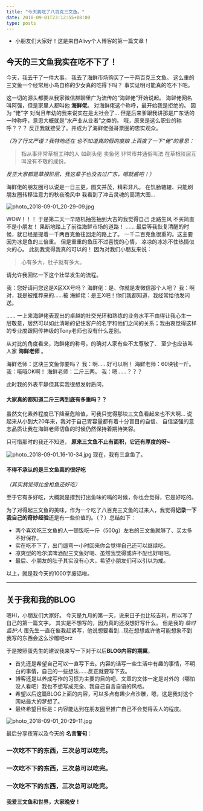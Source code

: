 ```yaml
---
title: "今天我吃了八百克三文鱼。"
date: 2018-09-01T23:12:55+08:00
type: posts
---
```


*   小朋友们大家好！这是来自Alivy个人博客的第一篇文章！

## 今天的三文鱼我实在吃不下了！
今天，我去干了一件大事。
我去了海鲜市场购买了一千两百克三文鱼。
这么重的三文鱼一个经常用小鸟自称的少女真的吃得下吗？
事实证明可能真的吃不下吧。

这一切的源头都要从我家微信群聊里广为流传的“海鲜佬”开始说起。
海鲜佬网名叫阿强，但是家里人都叫他 **海鲜佬**。
对海鲜佬这个称呼，最开始我是拒绝的。
因为 “佬”字 对尚且年幼的我来说实在是太社会了…
但是后来爹跟我讲那是广东话的一种称呼，意思大概就是“水产业从业者”之类的。
哦，原来是这么职业的称呼？？？
反正我就接受了。并成为了海鲜佬强哥票圈的忠实观众。

_（为了行文严谨？我特地还在 也不知道真的假的度娘 上百度了一下“佬”的意思：_

> 指从事非常草根工种的人 如剃头佬 卖鱼佬 非常市井通俗叫法 在草根阶层互叫没有不敬的成份。

_反正大家都是草根阶层，我这辈子也没去过广东，嗯就酱吧！）_

海鲜佬的朋友圈可以说是一日三更，图文并茂，精彩非凡。
在饥肠辘辘、只能刷朋友圈转移注意力的秋夜晚风中
我看到了冲击灵魂的高清大图…

![photo_2018-09-01_20-29-09.jpg](https://i.loli.net/2018/09/01/5b8a961fee4e5.jpg)

WOW！！！
于是第二天一早随机抽签抽到大吉的我觉得自己 走路生风 不买简直不是小朋友！
果断地踏上了前往海鲜市场的道路！
……
最后等我恢复清醒的时候，就已经是提着一千两百克鱼往回走的路上了。
一千二百克鱼很重的。这主要因为冰是鱼的三倍重。
但是重重的鱼压不过喜悦的心情，
凉凉的冰冻不住热情似火的心。
此刻我觉得我真的可以的！
因为对我们小朋友来说：

> 心有多大，肚子就有多大。

请允许我回忆一下这个壮举发生的流程。

我：您好请问您这是X区XX号吗？
海鲜佬：是、你就是发微信那个人吧？
我：啊对，我是被推荐来的……被
海鲜佬：是王X吧！你们我都知道，我经常给他发闪送。

……
一上来海鲜佬表现出的卓越的社交光环和熟练的业务水平不由得让我心生一层敬意，居然可以如此清晰的记住客户的名字和他们之间的关系；我由衷觉得这样的专业度跟网传神级的Tony老师也没有什么差别。

从对比的角度看来，海鲜佬的称号，的确对人家有些不太尊敬了、
至少也应该叫人家 **海鲜老师** 。

海鲜老师：这块三文鱼你要吗？
我：啊……好可以啊！
海鲜老师：60块钱一斤。
我：哦哦OK啊！
海鲜老师：二斤三两。
我：嗯……？？？

此时我的外表平静但其实我很想发射质问，

#### 大家真的都知道二斤三两到底有多重吗？？

虽然文化素养程度已下降至危险值，可我只觉得那块三文鱼看起来也不大啊…
说起来从小到大20年来，我对于自己胃容量都有着十分盲目的自信、
自信坚强的意志品质让我在海鲜老师切鱼的时候仍然保持着期待笑容。

只可惜那时的我还不知道，
**原来三文鱼不止有面积，它还有厚度的呀~**

![photo_2018-09-01_16-10-34.jpg](https://i.loli.net/2018/09/01/5b8a9eeb9164b.jpg)
现在，我有三盒鱼了。

#### 不得不承认的是三文鱼真的很好吃
_（其实我觉得比金枪鱼还好吃）_

至于它有多好吃，大概就是撑到打出鱼味的嗝的时候，你也会觉得，它是好吃的。

为了对得起三文鱼的美味，作为一个吃了八百克三文鱼的过来人，我觉得**记录一下我自己的奇妙经验**还是有一些价值的。（？）总结如下：

*   两个喜欢吃三文鱼的人一顿饭吃一斤（500g）左右的三文鱼就够了、买太多不好保存。
*   实在吃不下了，出门遛弯一小时回来你会觉得自己还可以继续吃。
*   凉爽型的哈尔滨啤酒配三文鱼好喝、虽然我觉得或许不配也好喝吧。
*   最后、小朋友的肚子其实没有心大，希望小朋友们可以引以为戒。

以上，就是我今天的1000字废话啦。

* * *

## 关于我和我的BLOG

嗯HI，小朋友们大家好。
今天是九月的第一天，说来日子也比较吉利，所以写了自己的第一篇文字。
其实是不想写的，因为真的还没想好写什么。
但是我的 _临时监护人_ 蛋先生一直在催我赶紧写，他说想要看到…现在想想或许他可能想象不到我写的东西会这么沙雕吧orz

于是按照蛋先生的建议我来写一下对于以后**BLOG内容的期冀**。

*   首先还是希望自己可以一直写下去。内容的话写一些生活中有趣的事情，不明白的事情，自己的一些想法……反正就要写下去。
*   博客还是以养成写作的习惯为主要的目的吧、文章的文体一定是对外的（哪怕没人看吧）我也不想写成完全、我自己自言自语的风格。
*   希望以后这篇BLOG上面的内容，可以多点有趣少点沙雕，嗯，这是我对这个网站最大的梦想了。
*   最终希望目标是：内容能达到在朋友圈里推广自己不会觉得丢人的程度。

![photo_2018-09-01_20-29-11.jpg](https://i.loli.net/2018/09/01/5b8aa82d4fab2.jpg)

最后分享夜宵以及今天的 **名言警句**：

### 一次吃不下的东西，三次总可以吃完。

### 一次吃不下的东西，三次总可以吃完。

### 一次吃不下的东西，三次总可以吃完。

#### 我爱三文鱼和世界，大家晚安！